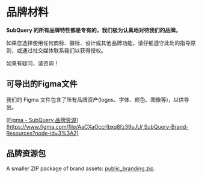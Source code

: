 # 品牌材料

**SubQuery 的所有品牌特性都是专有的，我们极为认真地对待我们的品牌。**

如果您选择使用任何商标、徽标、设计或其他品牌功能，请仔细遵守此处的指导原则，或通过社交媒体联系我们以获得授权。

如果有疑问，请咨询！

## 可导出的Figma文件

我们的 Figma 文件包含了所有品牌资产(logos、字体、颜色、图像等)，以供导出。

[\[Figma - SubQuery 品牌资源\](https://www.figma.com/file/AaCXaOccrlbxq8fz39sJU/ SubQuery-Brand-Resources?node-id=3%3A2)](https://www.figma.com/file/AaCXaOcElrlbxq8fz39sJU/SubQuery-Brand-Resources?node-id=3%3A2)

## 品牌资源包

A smaller ZIP package of brand assets: [public_branding.zip](https://static.subquery.network/public_branding.zip).